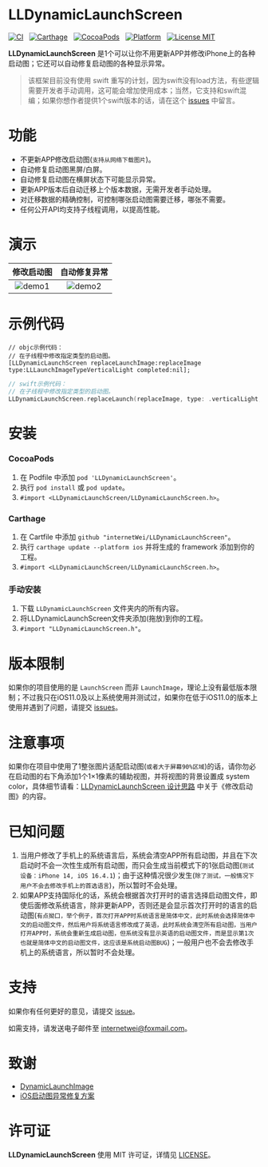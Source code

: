 LLDynamicLaunchScreen
==============
[![CI](https://github.com/internetWei/LLDynamicLaunchScreen/workflows/LLDynamicLaunchScreen%20CI/badge.svg)](https://github.com/internetWei/LLDynamicLaunchScreen/actions)&nbsp;&nbsp; [![Carthage](https://img.shields.io/badge/Carthage-compatible-brightgreen)](https://github.com/Carthage/Carthage)&nbsp; &nbsp;[![CocoaPods](https://img.shields.io/badge/pod-1.0.8-blue)](http://cocoapods.org/pods/LLDynamicLaunchScreen)&nbsp;&nbsp; [![Platform](https://img.shields.io/badge/platform-iOS-blue)](https://www.apple.com/nl/ios)&nbsp;&nbsp; [![License MIT](https://img.shields.io/badge/license-MIT-brightgreen.svg?style=flat)](https://github.com/internetWei/LLDynamicLaunchScreen/blob/master/LICENSE)

__LLDynamicLaunchScreen__ 是1个可以让你不用更新APP并修改iPhone上的各种启动图；它还可以自动修复启动图的各种显示异常。

> 该框架目前没有使用 swift 重写的计划，因为swift没有load方法，有些逻辑需要开发者手动调用，这可能会增加使用成本；当然，它支持和swift混编；如果你想作者提供1个swift版本的话，请在这个 [issues](https://github.com/internetWei/LLDynamicLaunchScreen/issues/18) 中留言。

功能
==============

- 不更新APP修改启动图(`支持从网络下载图片`)。
- 自动修复启动图黑屏/白屏。
- 自动修复启动图在横屏状态下可能显示异常。
- 更新APP版本后自动迁移上个版本数据，无需开发者手动处理。
- 对迁移数据的精确控制，可控制哪张启动图需要迁移，哪张不需要。
- 任何公开API均支持子线程调用，以提高性能。

演示
==============
| 修改启动图  | 自动修复异常 |
| :-------------: | :-------------: |
| ![demo1](https://s1.ax1x.com/2023/05/25/p9Hv4MT.gif) | ![demo2](https://s1.ax1x.com/2023/05/25/p9Hv7dJ.gif) |

示例代码
==============
```objc
// objc示例代码：
// 在子线程中修改指定类型的启动图。
[LLDynamicLaunchScreen replaceLaunchImage:replaceImage type:LLLaunchImageTypeVerticalLight completed:nil];
```

```swift
// swift示例代码：
// 在子线程中修改指定类型的启动图。
LLDynamicLaunchScreen.replaceLaunch(replaceImage, type: .verticalLight, completed: nil)
```

安装
==============

### CocoaPods
1. 在 Podfile 中添加 `pod 'LLDynamicLaunchScreen'`。
2. 执行 `pod install` 或 `pod update`。
3. `#import <LLDynamicLaunchScreen/LLDynamicLaunchScreen.h>`。

### Carthage
1. 在 Cartfile 中添加 `github "internetWei/LLDynamicLaunchScreen"`。
2. 执行 `carthage update --platform ios` 并将生成的 framework 添加到你的工程。
3. `#import <LLDynamicLaunchScreen/LLDynamicLaunchScreen.h>`。

### 手动安装
1. 下载 `LLDynamicLaunchScreen` 文件夹内的所有内容。
2. 将LLDynamicLaunchScreen文件夹添加(拖放)到你的工程。
3. `#import "LLDynamicLaunchScreen.h"`。

版本限制
==============

如果你的项目使用的是 `LaunchScreen` 而非 `LaunchImage`，理论上没有最低版本限制；不过我只在iOS11.0及以上系统使用并测试过，如果你在低于iOS11.0的版本上使用并遇到了问题，请提交 [issues](https://github.com/internetWei/LLDynamicLaunchScreen/issues/new)。

注意事项
==============

如果你在项目中使用了1整张图片适配启动图(`或者大于屏幕90%区域`)的话，请你勿必在启动图的右下角添加1个1×1像素的辅助视图，并将视图的背景设置成 system color，具体细节请看：[LLDynamicLaunchScreen 设计思路](https://juejin.cn/post/6913163202851241998) 中关于《修改启动图》的内容。

已知问题
==============

1. 当用户修改了手机上的系统语言后，系统会清空APP所有启动图，并且在下次启动时不会一次性生成所有启动图，而只会生成当前模式下的1张启动图(`测试设备：iPhone 14, iOS 16.4.1`)；由于这种情况很少发生(`除了测试，一般情况下用户不会去修改手机上的首选语言`)，所以暂时不会处理。
2. 如果APP支持国际化的话，系统会根据首次打开时的语言选择启动图文件，即使后面修改系统语言，除非更新APP，否则还是会显示首次打开时的语言的启动图(`有点拗口，举个例子，首次打开APP时系统语言是简体中文，此时系统会选择简体中文的启动图文件，然后用户将系统语言修改成了英语，此时系统会清空所有启动图，当用户打开APP时，系统会重新生成启动图，但系统没有显示英语的启动图文件，而是显示第1次也就是简体中文的启动图文件，这应该是系统启动图BUG`)；一般用户也不会去修改手机上的系统语言，所以暂时不会处理。

支持
==============

如果你有任何更好的意见，请提交 [issue](https://github.com/internetWei/LLDynamicLaunchScreen/issues/new)。

如需支持，请发送电子邮件至 [internetwei@foxmail.com](internetwei@foxmail.com)。

致谢
==============

* [DynamicLaunchImage](https://github.com/iversonxh/DynamicLaunchImage)
* [iOS启动图异常修复方案](https://mp.weixin.qq.com/s/giXmBAC0ft-kRB3BloawzA)

许可证
==============

__LLDynamicLaunchScreen__ 使用 MIT 许可证，详情见 [LICENSE](https://raw.githubusercontent.com/internetWei/LLDynamicLaunchScreen/master/LICENSE)。
